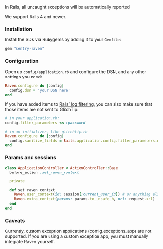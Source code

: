 In Rails, all uncaught exceptions will be automatically reported.

We support Rails 4 and newer.

### Installation

Install the SDK via Rubygems by adding it to your `Gemfile`:

```ruby
gem "sentry-raven"
```

### Configuration

Open up `config/application.rb` and configure the DSN, and any other settings you need:

```ruby
Raven.configure do |config|
  config.dsn = 'your DSN here'
end
```

If you have added items to [Rails’ log filtering](http://guides.rubyonrails.org/action_controller_overview.html#parameters-filtering), you can also make sure that those items are not sent to GlitchTip:

```ruby
# in your application.rb:
config.filter_parameters << :password

# in an initializer, like glitchtip.rb
Raven.configure do |config|
  config.sanitize_fields = Rails.application.config.filter_parameters.map(&:to_s)
end
```

### Params and sessions

```ruby
class ApplicationController < ActionController::Base
  before_action :set_raven_context

  private

  def set_raven_context
    Raven.user_context(id: session[:current_user_id]) # or anything else in session
    Raven.extra_context(params: params.to_unsafe_h, url: request.url)
  end
end
```

### Caveats

Currently, custom exception applications (config.exceptions_app) are not supported. If you are using a custom exception app, you must manually integrate Raven yourself.
